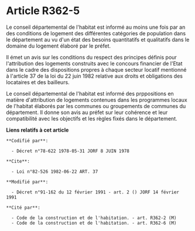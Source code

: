 # Article R362-5

Le conseil départemental de l'habitat est informé au moins une fois par an des conditions de logement des différentes
catégories de population dans le département au vu d'un état des besoins quantitatifs et qualitatifs dans le domaine du
logement élaboré par le préfet.

Il émet un avis sur les conditions du respect des principes définis pour l'attribution des logements construits avec le
concours financier de l'Etat dans le cadre des dispositions propres à chaque secteur locatif mentionné à l'article 37 de la
loi du 22 juin 1982 relative aux droits et obligations des locataires et des bailleurs.

Le conseil départemental de l'habitat est informé des prppositions en matière d'attribution de logements contenues dans les
programmes locaux de l'habitat élaborés par les communes ou groupements de communes du département. Il donne son avis au
préfet sur leur cohérence et leur compatibilité avec les objectifs et les règles fixés dans le département.

**Liens relatifs à cet article**

	**Codifié par**:

	  - Décret n°78-622 1978-05-31 JORF 8 JUIN 1978

	**Cite**:

	  - Loi n°82-526 1982-06-22 ART. 37

	**Modifié par**:

	  - Décret n°91-162 du 12 février 1991 - art. 2 () JORF 14 février 1991

	**Cité par**:

	  - Code de la construction et de l'habitation. - art. R362-2 (M)
	  - Code de la construction et de l'habitation. - art. R362-6 (M)
